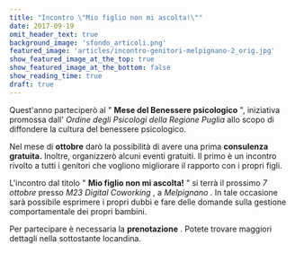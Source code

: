 ```yaml
---
title: "Incontro \"Mio figlio non mi ascolta!\""
date: 2017-09-19
omit_header_text: true
background_image: 'sfondo_articoli.png'
featured_image: 'articles/incontro-genitori-melpignano-2_orig.jpg'
show_featured_image_at_the_top: true
show_featured_image_at_the_bottom: false
show_reading_time: true
draft: true
---
```


Quest'anno parteciperò al " **Mese del Benessere psicologico** ", iniziativa
promossa dall' _Ordine degli Psicologi della Regione Puglia_ allo scopo di
diffondere la cultura del benessere psicologico.  
  
Nel mese di **ottobre** darò la possibilità di avere una prima **consulenza
gratuita.** Inoltre, organizzerò alcuni eventi gratuiti. Il primo è un
incontro rivolto a tutti i genitori che vogliono migliorare il rapporto con i
propri figli.  
  
L'incontro dal titolo " **Mio figlio non mi ascolta!** " si terrà il prossimo
_7 ottobre_ presso _M23 Digital Coworking_ , a _Melpignano_ . In tale
occasione sarà possibile esprimere i propri dubbi e fare delle domande sulla
gestione comportamentale dei propri bambini.  
  
Per partecipare è necessaria la **prenotazione** . Potete trovare maggiori
dettagli nella sottostante locandina.

